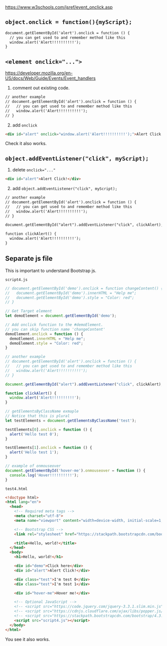 
https://www.w3schools.com/jsref/event_onclick.asp

## `object.onclick = function(){myScript};`
```html
document.getElementById('alert').onclick = function () {
  // you can get used to and remember method like this
  window.alert('Alert!!!!!!!!!!');     
}
```

## `<element onclick="...">`
https://developer.mozilla.org/en-US/docs/Web/Guide/Events/Event_handlers

1. comment out existing code.
```html
// another example
// document.getElementById('alert').onclick = function () {
//   // you can get used to and remember method like this
//   window.alert('Alert!!!!!!!!!!');     
// }
```

2. add `onclick`
```html
<div id="alert" onclick="window.alert('Alert!!!!!!!!!!');">Alert Click!</div>
```

Check it also works.

## `object.addEventListener("click", myScript);`
1. delete `onclick="..."`
```html
<div id="alert">Alert Click!</div>
```

2. add `object.addEventListener("click", myScript);`
```html hl_lines="7 8 9 10 11"
// another example
// document.getElementById('alert').onclick = function () {
//   // you can get used to and remember method like this
//   window.alert('Alert!!!!!!!!!!');     
// }

document.getElementById("alert").addEventListener("click", clickAlert);

function clickAlert() {
  window.alert('Alert!!!!!!!!!!');
}
```


## Separate js file
This is important to understand Bootstrap js.

`script4.js`
```js
// document.getElementById('demo').onclick = function changeContent() {
//   document.getElementById('demo').innerHTML = "Help me";
//   document.getElementById('demo').style = "Color: red";
// }

// Get Target element
let demoElement = document.getElementById('demo');

// Add onclick function to the #demoElement.
// you can skip function name 'changeContent'
demoElement.onclick = function () {
  demoElement.innerHTML = "Help me";
  demoElement.style = "Color: red";
}

// another example
// document.getElementById('alert').onclick = function () {
//   // you can get used to and remember method like this
//   window.alert('Alert!!!!!!!!!!');     
// }

document.getElementById("alert").addEventListener("click", clickAlert);

function clickAlert() {
  window.alert('Alert!!!!!!!!!!');
}

// getElementsByClassName exmaple
// Notice that this is plural
let testElements = document.getElementsByClassName('test');

testElements[0].onclick = function () {
  alert('Hello test 0');
}

testElements[1].onclick = function () {
  alert('Hello test 1');
}

// example of onmouseover
document.getElementById('hover-me').onmouseover = function () {
  console.log('Hover!!!!!!!!!!');     
}
```

`test4.html`
```html
<!doctype html>
<html lang="en">
  <head>
    <!-- Required meta tags -->
    <meta charset="utf-8">
    <meta name="viewport" content="width=device-width, initial-scale=1, shrink-to-fit=no">

    <!-- Bootstrap CSS -->
    <link rel="stylesheet" href="https://stackpath.bootstrapcdn.com/bootstrap/4.3.1/css/bootstrap.min.css" integrity="sha384-ggOyR0iXCbMQv3Xipma34MD+dH/1fQ784/j6cY/iJTQUOhcWr7x9JvoRxT2MZw1T" crossorigin="anonymous">

    <title>Hello, world!</title>
  </head>
  <body>
    <h1>Hello, world!</h1>

    <div id="demo">Click here</div>
    <div id="alert">Alert Click!</div>

    <div class="test">I'm test 0</div>
    <div class="test">I'm test 1</div>

    <div id="hover-me">Hover me!</div>

    <!-- Optional JavaScript -->
    <!-- <script src="https://code.jquery.com/jquery-3.3.1.slim.min.js" integrity="sha384-q8i/X+965DzO0rT7abK41JStQIAqVgRVzpbzo5smXKp4YfRvH+8abtTE1Pi6jizo" crossorigin="anonymous"></script> -->
    <!-- <script src="https://cdnjs.cloudflare.com/ajax/libs/popper.js/1.14.7/umd/popper.min.js" integrity="sha384-UO2eT0CpHqdSJQ6hJty5KVphtPhzWj9WO1clHTMGa3JDZwrnQq4sF86dIHNDz0W1" crossorigin="anonymous"></script> -->
    <!-- <script src="https://stackpath.bootstrapcdn.com/bootstrap/4.3.1/js/bootstrap.min.js" integrity="sha384-JjSmVgyd0p3pXB1rRibZUAYoIIy6OrQ6VrjIEaFf/nJGzIxFDsf4x0xIM+B07jRM" crossorigin="anonymous"></script> -->
    <script src="script4.js"></script>
  </body>
</html>
```

You see it also works.